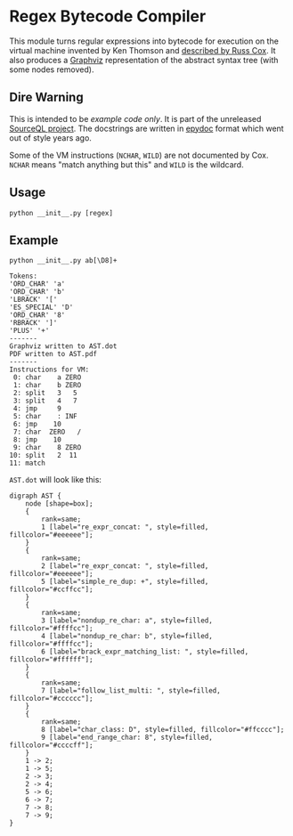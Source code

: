 Regex Bytecode Compiler
=======================

This module turns regular expressions into bytecode for execution on the virtual machine invented by Ken Thomson and [described by Russ Cox](http://swtch.com/~rsc/regexp/). It also produces a [Graphviz](http://www.graphviz.org/) representation of the abstract syntax tree (with some nodes removed).

Dire Warning
------------
This is intended to be *example code only*. It is part of the unreleased [SourceQL project](http://timunionsteve.posterous.com/mercurial-ate-our-breakfast-but-we-dont-mind). The docstrings are written in [epydoc](http://epydoc.sourceforge.net/) format which went out of style years ago.

Some of the VM instructions (`NCHAR`, `WILD`) are not documented by Cox. `NCHAR` means "match anything but this" and `WILD` is the wildcard.

Usage
-----

    python __init__.py [regex]

Example
-------

    python __init__.py ab[\D8]+
    
    Tokens:
    'ORD_CHAR' 'a'
    'ORD_CHAR' 'b'
    'LBRACK' '['
    'ES_SPECIAL' 'D'
    'ORD_CHAR' '8'
    'RBRACK' ']'
    'PLUS' '+'
    -------
    Graphviz written to AST.dot
    PDF written to AST.pdf
    -------
    Instructions for VM:
     0: char    a ZERO
     1: char    b ZERO
     2: split   3   5
     3: split   4   7
     4: jmp     9
     5: char    : INF
     6: jmp    10
     7: char  ZERO   /
     8: jmp    10
     9: char    8 ZERO
    10: split   2  11
    11: match

`AST.dot` will look like this:

    digraph AST {
        node [shape=box];
        {
            rank=same; 
            1 [label="re_expr_concat: ", style=filled, fillcolor="#eeeeee"];
        }
        {
            rank=same; 
            2 [label="re_expr_concat: ", style=filled, fillcolor="#eeeeee"];
            5 [label="simple_re_dup: +", style=filled, fillcolor="#ccffcc"];
        }
        {
            rank=same; 
            3 [label="nondup_re_char: a", style=filled, fillcolor="#ffffcc"];
            4 [label="nondup_re_char: b", style=filled, fillcolor="#ffffcc"];
            6 [label="brack_expr_matching_list: ", style=filled, fillcolor="#ffffff"];
        }
        {
            rank=same; 
            7 [label="follow_list_multi: ", style=filled, fillcolor="#cccccc"];
        }
        {
            rank=same; 
            8 [label="char_class: D", style=filled, fillcolor="#ffcccc"];
            9 [label="end_range_char: 8", style=filled, fillcolor="#ccccff"];
        }
        1 -> 2;
        1 -> 5;
        2 -> 3;
        2 -> 4;
        5 -> 6;
        6 -> 7;
        7 -> 8;
        7 -> 9;
    }
